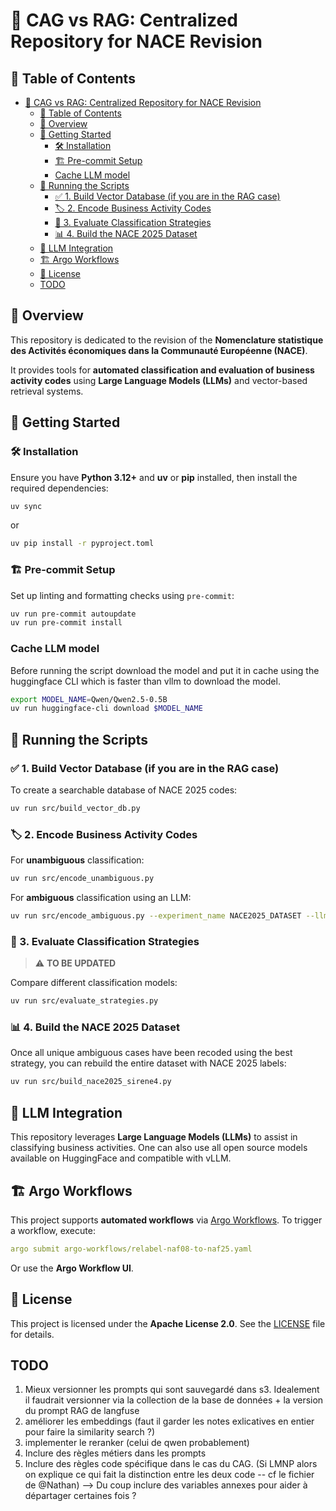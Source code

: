 # 📌 CAG vs RAG: Centralized Repository for NACE Revision

## 📑 Table of Contents

- [📌 CAG vs RAG: Centralized Repository for NACE Revision](#-cag-vs-rag-centralized-repository-for-nace-revision)
  - [📑 Table of Contents](#-table-of-contents)
  - [📖 Overview](#-overview)
  - [🚀 Getting Started](#-getting-started)
    - [🛠 Installation](#-installation)
    - [🏗 Pre-commit Setup](#-pre-commit-setup)
    - [Cache LLM model](#cache-llm-model)
  - [📜 Running the Scripts](#-running-the-scripts)
    - [✅ 1. Build Vector Database (if you are in the RAG case)](#-1-build-vector-database-if-you-are-in-the-rag-case)
    - [🏷 2. Encode Business Activity Codes](#-2-encode-business-activity-codes)
    - [🔬 3. Evaluate Classification Strategies](#-3-evaluate-classification-strategies)
    - [📊 4. Build the NACE 2025 Dataset](#-4-build-the-nace-2025-dataset)
  - [📡 LLM Integration](#-llm-integration)
  - [🏗 Argo Workflows](#-argo-workflows)
  - [📄 License](#-license)
  - [TODO](#todo)


## 📖 Overview
This repository is dedicated to the revision of the **Nomenclature statistique des Activités économiques dans la Communauté Européenne (NACE)**.

It provides tools for **automated classification and evaluation of business activity codes** using **Large Language Models (LLMs)** and vector-based retrieval systems.


## 🚀 Getting Started

### 🛠 Installation
Ensure you have **Python 3.12+** and **uv** or **pip** installed, then install the required dependencies:

```bash
uv sync
```

or

```bash
uv pip install -r pyproject.toml
```

### 🏗 Pre-commit Setup
Set up linting and formatting checks using `pre-commit`:

```bash
uv run pre-commit autoupdate
uv run pre-commit install
```

### Cache LLM model
Before running the script download the model and put it in cache using the huggingface CLI which is faster than vllm to download the model.

```bash
export MODEL_NAME=Qwen/Qwen2.5-0.5B
uv run huggingface-cli download $MODEL_NAME
```

## 📜 Running the Scripts

### ✅ 1. Build Vector Database (if you are in the RAG case)

To create a searchable database of NACE 2025 codes:

```bash
uv run src/build_vector_db.py
```

### 🏷 2. Encode Business Activity Codes

For **unambiguous** classification:

```bash
uv run src/encode_unambiguous.py
```

For **ambiguous** classification using an LLM:

```bash
uv run src/encode_ambiguous.py --experiment_name NACE2025_DATASET --llm_name Qwen/Qwen3-0.6B
```

### 🔬 3. Evaluate Classification Strategies

> ⚠️ **TO BE UPDATED**

Compare different classification models:

```bash
uv run src/evaluate_strategies.py
```

### 📊 4. Build the NACE 2025 Dataset

Once all unique ambiguous cases have been recoded using the best strategy, you can rebuild the entire dataset with NACE 2025 labels:

```bash
uv run src/build_nace2025_sirene4.py
```

## 📡 LLM Integration
This repository leverages **Large Language Models (LLMs)** to assist in classifying business activities. One can also use all open source models available on HuggingFace and compatible with vLLM.


## 🏗 Argo Workflows
This project supports **automated workflows** via [Argo Workflows](https://argoproj.github.io/argo-workflows/).
To trigger a workflow, execute:

```yaml
argo submit argo-workflows/relabel-naf08-to-naf25.yaml
```

Or use the **Argo Workflow UI**.


## 📄 License
This project is licensed under the **Apache License 2.0**. See the [LICENSE](LICENSE) file for details.


## TODO

1. Mieux versionner les prompts qui sont sauvegardé dans s3. Idealement il faudrait versionner via la collection de la base de données + la version du prompt RAG de langfuse
2. améliorer les embeddings (faut il garder les notes exlicatives en entier pour faire la similarity search ?)
3. implementer le reranker (celui de qwen probablement)
4. Inclure des règles métiers dans les prompts
5. Inclure des règles code spécifique dans le cas du CAG. (Si LMNP alors on explique ce qui fait la distinction entre les deux code -- cf le fichier de @Nathan) --> Du coup inclure des variables annexes pour aider à départager certaines fois ?
